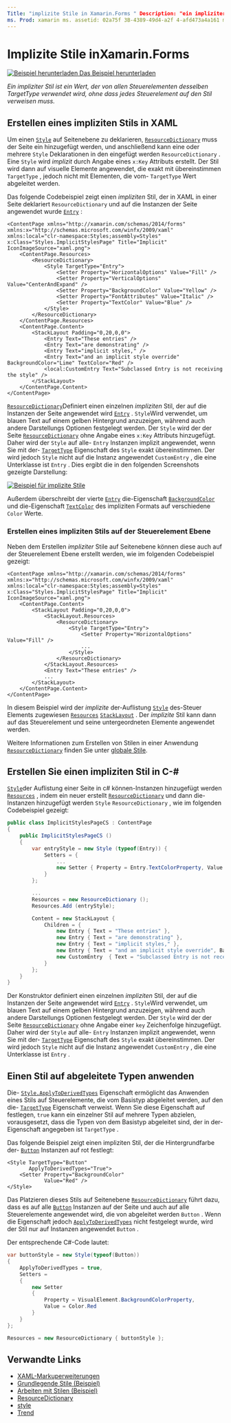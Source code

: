 ```yaml
---
Title: "implizite Stile in Xamarin.Forms " Description: "ein impliziter Stil ist ein Wert, der von allen Steuerelementen desselben TargetType verwendet wird, ohne dass jedes Steuerelement auf den Stil verweist."
ms. Prod: xamarin ms. assetid: 02a75f 3B-4389-49d4-a2f 4-afd473a4a161 ms. Technology: xamarin-Forms Author: davidbritch ms. Author: dabritch ms. Date: 01/30/2019 NO-LOC: [ Xamarin.Forms , Xamarin.Essentials ]
---
```


# <a name="implicit-styles-in-xamarinforms"></a>Implizite Stile inXamarin.Forms

[![Beispiel herunterladen](~/media/shared/download.png) Das Beispiel herunterladen](https://docs.microsoft.com/samples/xamarin/xamarin-forms-samples/userinterface-styles-basicstyles)

_Ein impliziter Stil ist ein Wert, der von allen Steuerelementen desselben TargetType verwendet wird, ohne dass jedes Steuerelement auf den Stil verweisen muss._

## <a name="create-an-implicit-style-in-xaml"></a>Erstellen eines impliziten Stils in XAML

Um einen [`Style`](xref:Xamarin.Forms.Style) auf Seitenebene zu deklarieren, [`ResourceDictionary`](xref:Xamarin.Forms.ResourceDictionary) muss der Seite ein hinzugefügt werden, und anschließend kann eine oder mehrere `Style` Deklarationen in den eingefügt werden `ResourceDictionary` . Eine `Style` wird *implizit* durch Angabe eines `x:Key` Attributs erstellt. Der Stil wird dann auf visuelle Elemente angewendet, die exakt mit übereinstimmen `TargetType` , jedoch nicht mit Elementen, die vom- `TargetType` Wert abgeleitet werden.

Das folgende Codebeispiel zeigt einen *impliziten* Stil, der in XAML in einer Seite deklariert `ResourceDictionary` und auf die Instanzen der Seite angewendet wurde [`Entry`](xref:Xamarin.Forms.Entry) :

```xaml
<ContentPage xmlns="http://xamarin.com/schemas/2014/forms" xmlns:x="http://schemas.microsoft.com/winfx/2009/xaml" xmlns:local="clr-namespace:Styles;assembly=Styles" x:Class="Styles.ImplicitStylesPage" Title="Implicit" IconImageSource="xaml.png">
    <ContentPage.Resources>
        <ResourceDictionary>
            <Style TargetType="Entry">
                <Setter Property="HorizontalOptions" Value="Fill" />
                <Setter Property="VerticalOptions" Value="CenterAndExpand" />
                <Setter Property="BackgroundColor" Value="Yellow" />
                <Setter Property="FontAttributes" Value="Italic" />
                <Setter Property="TextColor" Value="Blue" />
            </Style>
        </ResourceDictionary>
    </ContentPage.Resources>
    <ContentPage.Content>
        <StackLayout Padding="0,20,0,0">
            <Entry Text="These entries" />
            <Entry Text="are demonstrating" />
            <Entry Text="implicit styles," />
            <Entry Text="and an implicit style override" BackgroundColor="Lime" TextColor="Red" />
            <local:CustomEntry Text="Subclassed Entry is not receiving the style" />
        </StackLayout>
    </ContentPage.Content>
</ContentPage>
```

[`ResourceDictionary`](xref:Xamarin.Forms.ResourceDictionary)Definiert einen einzelnen *impliziten* Stil, der auf die Instanzen der Seite angewendet wird [`Entry`](xref:Xamarin.Forms.Entry) . `Style`Wird verwendet, um blauen Text auf einem gelben Hintergrund anzuzeigen, während auch andere Darstellungs Optionen festgelegt werden. Der `Style` wird der der Seite [`ResourceDictionary`](xref:Xamarin.Forms.ResourceDictionary) ohne Angabe eines `x:Key` Attributs hinzugefügt. Daher wird der `Style` auf alle- `Entry` Instanzen implizit angewendet, wenn Sie mit der- [`TargetType`](xref:Xamarin.Forms.Style.TargetType) Eigenschaft des `Style` exakt übereinstimmen. Der wird jedoch `Style` nicht auf die Instanz angewendet `CustomEntry` , die eine Unterklasse ist `Entry` . Dies ergibt die in den folgenden Screenshots gezeigte Darstellung:

[![Beispiel für implizite Stile](implicit-images/implicit-styles.png)](implicit-images/implicit-styles-large.png#lightbox)

Außerdem überschreibt der vierte [`Entry`](xref:Xamarin.Forms.Entry) die-Eigenschaft [`BackgroundColor`](xref:Xamarin.Forms.VisualElement.BackgroundColor) und die-Eigenschaft [`TextColor`](xref:Xamarin.Forms.InputView.TextColor) des impliziten Formats auf verschiedene `Color` Werte.

### <a name="create-an-implicit-style-at-the-control-level"></a>Erstellen eines impliziten Stils auf der Steuerelement Ebene

Neben dem Erstellen *impliziter* Stile auf Seitenebene können diese auch auf der Steuerelement Ebene erstellt werden, wie im folgenden Codebeispiel gezeigt:

```xaml
<ContentPage xmlns="http://xamarin.com/schemas/2014/forms" xmlns:x="http://schemas.microsoft.com/winfx/2009/xaml" xmlns:local="clr-namespace:Styles;assembly=Styles" x:Class="Styles.ImplicitStylesPage" Title="Implicit" IconImageSource="xaml.png">
    <ContentPage.Content>
        <StackLayout Padding="0,20,0,0">
            <StackLayout.Resources>
                <ResourceDictionary>
                    <Style TargetType="Entry">
                        <Setter Property="HorizontalOptions" Value="Fill" />
                        ...
                    </Style>
                </ResourceDictionary>
            </StackLayout.Resources>
            <Entry Text="These entries" />
            ...
        </StackLayout>
    </ContentPage.Content>
</ContentPage>
```

In diesem Beispiel wird der *implizite* der-Auflistung [`Style`](xref:Xamarin.Forms.Style) des-Steuer Elements zugewiesen [`Resources`](xref:Xamarin.Forms.VisualElement.Resources) [`StackLayout`](xref:Xamarin.Forms.StackLayout) . Der *implizite* Stil kann dann auf das Steuerelement und seine untergeordneten Elemente angewendet werden.

Weitere Informationen zum Erstellen von Stilen in einer Anwendung [`ResourceDictionary`](xref:Xamarin.Forms.ResourceDictionary) finden Sie unter [globale Stile](~/xamarin-forms/user-interface/styles/application.md).

## <a name="create-an-implicit-style-in-c35"></a>Erstellen Sie einen impliziten Stil in C-&#35;

[`Style`](xref:Xamarin.Forms.Style)der Auflistung einer Seite in c# können-Instanzen hinzugefügt werden [`Resources`](xref:Xamarin.Forms.VisualElement.Resources) , indem ein neuer erstellt [`ResourceDictionary`](xref:Xamarin.Forms.ResourceDictionary) und dann die-Instanzen hinzugefügt werden `Style` `ResourceDictionary` , wie im folgenden Codebeispiel gezeigt:

```csharp
public class ImplicitStylesPageCS : ContentPage
{
    public ImplicitStylesPageCS ()
    {
        var entryStyle = new Style (typeof(Entry)) {
            Setters = {
                ...
                new Setter { Property = Entry.TextColorProperty, Value = Color.Blue }
            }
        };

        ...
        Resources = new ResourceDictionary ();
        Resources.Add (entryStyle);

        Content = new StackLayout {
            Children = {
                new Entry { Text = "These entries" },
                new Entry { Text = "are demonstrating" },
                new Entry { Text = "implicit styles," },
                new Entry { Text = "and an implicit style override", BackgroundColor = Color.Lime, TextColor = Color.Red },
                new CustomEntry  { Text = "Subclassed Entry is not receiving the style" }
            }
        };
    }
}
```

Der Konstruktor definiert einen einzelnen *impliziten* Stil, der auf die Instanzen der Seite angewendet wird [`Entry`](xref:Xamarin.Forms.Entry) . `Style`Wird verwendet, um blauen Text auf einem gelben Hintergrund anzuzeigen, während auch andere Darstellungs Optionen festgelegt werden. Der `Style` wird der der Seite [`ResourceDictionary`](xref:Xamarin.Forms.ResourceDictionary) ohne Angabe einer `key` Zeichenfolge hinzugefügt. Daher wird der `Style` auf alle- `Entry` Instanzen implizit angewendet, wenn Sie mit der- [`TargetType`](xref:Xamarin.Forms.Style.TargetType) Eigenschaft des `Style` exakt übereinstimmen. Der wird jedoch `Style` nicht auf die Instanz angewendet `CustomEntry` , die eine Unterklasse ist `Entry` .

## <a name="apply-a-style-to-derived-types"></a>Einen Stil auf abgeleitete Typen anwenden

Die- [`Style.ApplyToDerivedTypes`](xref:Xamarin.Forms.Style.ApplyToDerivedTypes) Eigenschaft ermöglicht das Anwenden eines Stils auf Steuerelemente, die vom Basistyp abgeleitet werden, auf den die- [`TargetType`](xref:Xamarin.Forms.Style.TargetType) Eigenschaft verweist. Wenn Sie diese Eigenschaft auf festlegen, `true` kann ein einzelner Stil auf mehrere Typen abzielen, vorausgesetzt, dass die Typen von dem Basistyp abgeleitet sind, der in der-Eigenschaft angegeben ist `TargetType` .

Das folgende Beispiel zeigt einen impliziten Stil, der die Hintergrundfarbe der- [`Button`](xref:Xamarin.Forms.Button) Instanzen auf rot festlegt:

```xaml
<Style TargetType="Button"
       ApplyToDerivedTypes="True">
    <Setter Property="BackgroundColor"
            Value="Red" />
</Style>
```

Das Platzieren dieses Stils auf Seitenebene [`ResourceDictionary`](xref:Xamarin.Forms.ResourceDictionary) führt dazu, dass es auf alle [`Button`](xref:Xamarin.Forms.Button) Instanzen auf der Seite und auch auf alle Steuerelemente angewendet wird, die von abgeleitet werden `Button` . Wenn die Eigenschaft jedoch [`ApplyToDerivedTypes`](xref:Xamarin.Forms.Style.ApplyToDerivedTypes) nicht festgelegt wurde, wird der Stil nur auf Instanzen angewendet `Button` .

Der entsprechende C#-Code lautet:

```csharp
var buttonStyle = new Style(typeof(Button))
{
    ApplyToDerivedTypes = true,
    Setters =
    {
        new Setter
        {
            Property = VisualElement.BackgroundColorProperty,
            Value = Color.Red
        }
    }
};

Resources = new ResourceDictionary { buttonStyle };
```

## <a name="related-links"></a>Verwandte Links

- [XAML-Markuperweiterungen](~/xamarin-forms/xaml/xaml-basics/xaml-markup-extensions.md)
- [Grundlegende Stile (Beispiel)](https://docs.microsoft.com/samples/xamarin/xamarin-forms-samples/userinterface-styles-basicstyles)
- [Arbeiten mit Stilen (Beispiel)](https://docs.microsoft.com/samples/xamarin/xamarin-forms-samples/workingwithstyles)
- [ResourceDictionary](xref:Xamarin.Forms.ResourceDictionary)
- [style](xref:Xamarin.Forms.Style)
- [Trend](xref:Xamarin.Forms.Setter)
